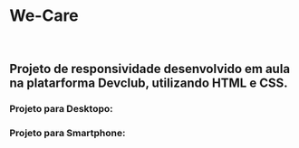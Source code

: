 <h1>We-Care</h1>
<br>

<h2>Projeto de responsividade desenvolvido em aula na platarforma Devclub, utilizando HTML e CSS. </h2>
<h3>Projeto para Desktopo:</h3>
<h3>Projeto para Smartphone:</h3>


